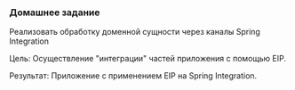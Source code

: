 ﻿### Домашнее задание

Реализовать обработку доменной сущности через каналы Spring Integration

Цель: Осуществление "интеграции" частей приложения с помощью EIP.

Результат: Приложение c применением EIP на Spring Integration.
